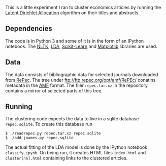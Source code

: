 This is a little experiment I ran to cluster economics articles by running the [Latent Dirichlet Allocation](http://en.wikipedia.org/wiki/Latent_Dirichlet_allocation) algorithm on their titles and abstracts.

## Dependencies

The code is in Python 3 and some of it is in the form of an IPython notebook. The [NLTK](http://www.nltk.org/), [LDA](https://pypi.python.org/pypi/lda), [Scikit-Learn](http://scikit-learn.org/) and [Matplotlib](http://matplotlib.org/) libraries are used.

## Data

The data consists of bibliographic data for selected journals downloaded from [RePec](http://repec.org/). The tree under ftp://ftp.repec.org/opt/amf/RePEc/ conatins metadata in the [AMF](http://amf.openlib.org/doc/ebisu.html) format. The filer `repec.tar.xz` in the repository contains a mirror of selected parts of this tree.

## Running

The clustering code expects the data to live in a sqlite database `repec.sqlite`. To create this database run

    $ ./readrepec.py repec.tar.xz repec.sqlite
    $ ./add_jnames.py repec.sqlite

The actual fitting of the LDA model is done by the IPython notebook `classify.ipynb`. On being run, it creates HTML files `index.html` and `cluster[nn].html` containing links to the clustered articles.
